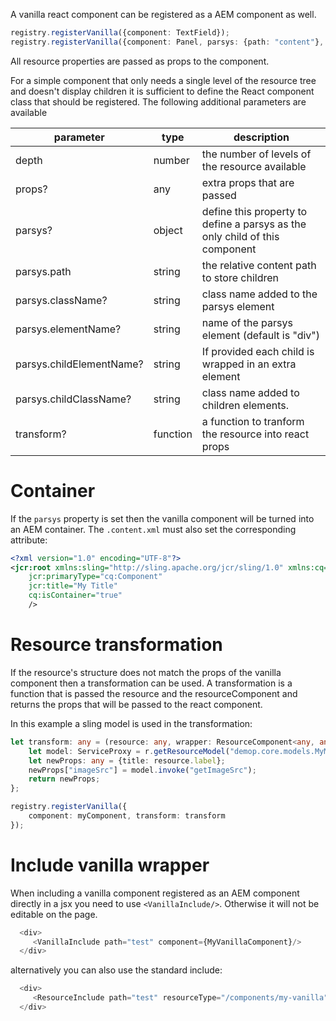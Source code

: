 A vanilla react component can be registered
as a AEM component as well.

````typescript
registry.registerVanilla({component: TextField});
registry.registerVanilla({component: Panel, parsys: {path: "content"}, depth: 2});
````

All resource properties are passed as props to the component.

For a simple component that only needs a single level of the resource tree
 and doesn't display children it is sufficient to define the React component class
 that should be registered. The following additional parameters are available

 parameter | type | description
 ---|---|---
 depth | number | the number of levels of the resource available
 props? | any | extra props that are passed
 parsys? | object | define this property to define a parsys as the only child of this component
 parsys.path | string | the relative content path to store children 
 parsys.className?| string | class name added to the parsys element
 parsys.elementName?| string | name of the parsys element (default is "div")
 parsys.childElementName?| string| If provided each child is wrapped in an extra element
 parsys.childClassName?| string| class name added to children elements.
 transform? | function | a function to tranform the resource into react props
 
 # Container
 
 If the `parsys` property is set then the vanilla component will be turned into
 an AEM container. The `.content.xml` must also set the corresponding attribute:
 
 ````xml
 <?xml version="1.0" encoding="UTF-8"?>
 <jcr:root xmlns:sling="http://sling.apache.org/jcr/sling/1.0" xmlns:cq="http://www.day.com/jcr/cq/1.0" xmlns:jcr="http://www.jcp.org/jcr/1.0"
     jcr:primaryType="cq:Component"
     jcr:title="My Title"
     cq:isContainer="true"
     />
 ````
 
# Resource transformation

If the resource's structure does not match the props of the vanilla component then a transformation can be used.
A transformation is a function that is passed the resource and the resourceComponent and returns the props that will be passed to
the react component.

In this example a sling model is used in the transformation:
````typescript
let transform: any = (resource: any, wrapper: ResourceComponent<any, any, any>) => {
    let model: ServiceProxy = r.getResourceModel("demop.core.models.MyModel");
    let newProps: any = {title: resource.label};
    newProps["imageSrc"] = model.invoke("getImageSrc");
    return newProps;
};

registry.registerVanilla({
    component: myComponent, transform: transform
});
````

# Include vanilla wrapper

When including a vanilla component registered as an AEM component directly in a jsx  you need to use `<VanillaInclude/>`.
 Otherwise it will not be editable on the page.
 
 
````typescript
  <div>
     <VanillaInclude path="test" component={MyVanillaComponent}/>
  </div>   
````
alternatively you can also use the standard include:

````typescript
  <div>
     <ResourceInclude path="test" resourceType="/components/my-vanilla"/>
  </div>   
````


